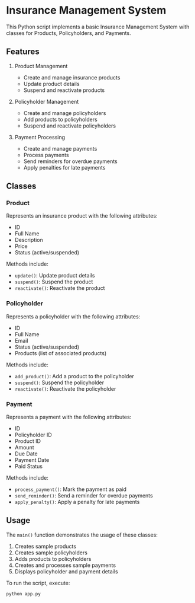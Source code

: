 # Insurance Management System

This Python script implements a basic Insurance Management System with classes for Products, Policyholders, and Payments.

## Features

1. Product Management
   - Create and manage insurance products
   - Update product details
   - Suspend and reactivate products

2. Policyholder Management
   - Create and manage policyholders
   - Add products to policyholders
   - Suspend and reactivate policyholders

3. Payment Processing
   - Create and manage payments
   - Process payments
   - Send reminders for overdue payments
   - Apply penalties for late payments

## Classes

### Product

Represents an insurance product with the following attributes:
- ID
- Full Name
- Description
- Price
- Status (active/suspended)

Methods include:
- `update()`: Update product details
- `suspend()`: Suspend the product
- `reactivate()`: Reactivate the product

### Policyholder

Represents a policyholder with the following attributes:
- ID
- Full Name
- Email
- Status (active/suspended)
- Products (list of associated products)

Methods include:
- `add_product()`: Add a product to the policyholder
- `suspend()`: Suspend the policyholder
- `reactivate()`: Reactivate the policyholder

### Payment

Represents a payment with the following attributes:
- ID
- Policyholder ID
- Product ID
- Amount
- Due Date
- Payment Date
- Paid Status

Methods include:
- `process_payment()`: Mark the payment as paid
- `send_reminder()`: Send a reminder for overdue payments
- `apply_penalty()`: Apply a penalty for late payments

## Usage

The `main()` function demonstrates the usage of these classes:

1. Creates sample products
2. Creates sample policyholders
3. Adds products to policyholders
4. Creates and processes sample payments
5. Displays policyholder and payment details

To run the script, execute:

```
python app.py
```
